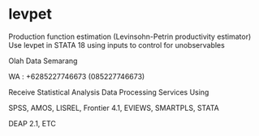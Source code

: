 # levpet
Production function estimation (Levinsohn-Petrin productivity estimator) Use levpet in STATA 18 using inputs to control for unobservables

Olah Data Semarang

WA : +6285227746673 (085227746673)

Receive Statistical Analysis Data Processing Services Using

SPSS, AMOS, LISREL, Frontier 4.1, EVIEWS, SMARTPLS, STATA

DEAP 2.1, ETC
